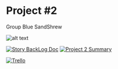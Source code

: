 # Project #2
Group Blue SandShrew

![alt text](https://i.pinimg.com/474x/94/7a/49/947a4986adb7302f980fc684842dd33f--pokemon-sun-sweets.jpg)

[![Story BackLog Doc](https://img.shields.io/badge/Doc-StoryBackLog-blue.svg)](https://docs.google.com/document/d/1jf6XsYVBFhTP95KMxDbvENjYtvLmDjk_i_FEy29vb2k/edit)
[![Project 2 Summary](https://img.shields.io/badge/Doc-Project%202%20Summary-blue.svg)](https://docs.google.com/document/d/1zu5NHKFapz-muV-0rf0iMjwEin9Kt7I_dBrX7E-65Ms/edit)

[![Trello](https://img.shields.io/badge/Trello-Click%20Here-red.svg)](https://trello.com/b/t3xpOGl1)
